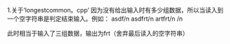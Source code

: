 1.关于‘longestcommon。cpp’
  因为没有给出输入时有多少组数据，所以当读入到一个空字符串是判定结束输入。例如：
  asdf/n
  asdfrt/n
  artfrt/n
  /n

  此时相当于输入了三组数据，输出为frt（舍弃最后读入的空字符串）
